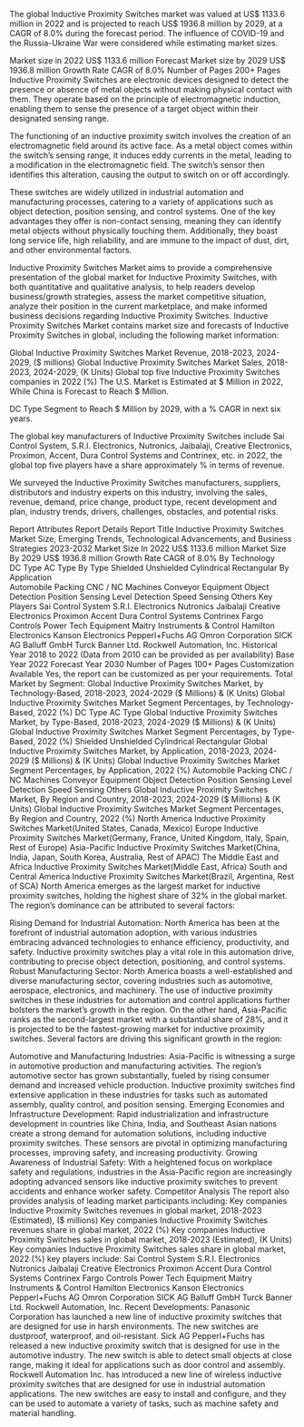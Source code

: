 The global Inductive Proximity Switches market was valued at US$ 1133.6 million in 2022 and is projected to reach US$ 1936.8 million by 2029, at a CAGR of 8.0% during the forecast period. The influence of COVID-19 and the Russia-Ukraine War were considered while estimating market sizes.

Market size in 2022	US$ 1133.6 million	Forecast Market size by 2029	US$ 1936.8 million
Growth Rate	CAGR of 8.0%	Number of Pages	200+ Pages
Inductive Proximity Switches are electronic devices designed to detect the presence or absence of metal objects without making physical contact with them. They operate based on the principle of electromagnetic induction, enabling them to sense the presence of a target object within their designated sensing range.

The functioning of an inductive proximity switch involves the creation of an electromagnetic field around its active face. As a metal object comes within the switch’s sensing range, it induces eddy currents in the metal, leading to a modification in the electromagnetic field. The switch’s sensor then identifies this alteration, causing the output to switch on or off accordingly.

These switches are widely utilized in industrial automation and manufacturing processes, catering to a variety of applications such as object detection, position sensing, and control systems. One of the key advantages they offer is non-contact sensing, meaning they can identify metal objects without physically touching them. Additionally, they boast long service life, high reliability, and are immune to the impact of dust, dirt, and other environmental factors.

Inductive Proximity Switches Market aims to provide a comprehensive presentation of the global market for Inductive Proximity Switches, with both quantitative and qualitative analysis, to help readers develop business/growth strategies, assess the market competitive situation, analyze their position in the current marketplace, and make informed business decisions regarding Inductive Proximity Switches. Inductive Proximity Switches Market contains market size and forecasts of Inductive Proximity Switches in global, including the following market information:



Global Inductive Proximity Switches Market Revenue, 2018-2023, 2024-2029, ($ millions)
Global Inductive Proximity Switches Market Sales, 2018-2023, 2024-2029, (K Units)
Global top five Inductive Proximity Switches companies in 2022 (%)
The U.S. Market is Estimated at $ Million in 2022, While China is Forecast to Reach $ Million.

DC Type Segment to Reach $ Million by 2029, with a % CAGR in next six years.

The global key manufacturers of Inductive Proximity Switches include Sai Control System, S.R.I. Electronics, Nutronics, Jaibalaji, Creative Electronics, Proximon, Accent, Dura Control Systems and Contrinex, etc. in 2022, the global top five players have a share approximately % in terms of revenue.

We surveyed the Inductive Proximity Switches manufacturers, suppliers, distributors and industry experts on this industry, involving the sales, revenue, demand, price change, product type, recent development and plan, industry trends, drivers, challenges, obstacles, and potential risks.

Report Attributes	Report Details
Report Title	Inductive Proximity Switches Market Size, Emerging Trends, Technological Advancements, and Business Strategies 2023-2032
Market Size In 2022	US$ 1133.6 million
Market Size By 2029	US$ 1936.8 million
Growth Rate	CAGR of 8.0%
By Technology	
DC Type
AC Type
By Type	
Shielded
Unshielded
Cylindrical
Rectangular
By Application	
Automobile
Packing
CNC / NC Machines
Conveyor Equipment
Object Detection
Position Sensing
Level Detection
Speed Sensing
Others
Key Players	
Sai Control System
S.R.I. Electronics
Nutronics
Jaibalaji
Creative Electronics
Proximon
Accent
Dura Control Systems
Contrinex
Fargo Controls
Power Tech Equipment
Maitry Instruments & Control
Hamilton Electronics
Kanson Electronics
Pepperl+Fuchs AG
Omron Corporation
SICK AG
Balluff GmbH
Turck Banner Ltd.
Rockwell Automation, Inc.
Historical Year	2018 to 2022 (Data from 2010 can be provided as per availability)
Base Year	2022
Forecast Year	2030
Number of Pages	100+ Pages
Customization Available	Yes, the report can be customized as per your requirements.
Total Market by Segment:
Global Inductive Proximity Switches Market, by Technology-Based, 2018-2023, 2024-2029 ($ Millions) & (K Units)
Global Inductive Proximity Switches Market Segment Percentages, by Technology-Based, 2022 (%)
DC Type
AC Type
Global Inductive Proximity Switches Market, by Type-Based, 2018-2023, 2024-2029 ($ Millions) & (K Units)
Global Inductive Proximity Switches Market Segment Percentages, by Type-Based, 2022 (%)
Shielded
Unshielded
Cylindrical
Rectangular
Global Inductive Proximity Switches Market, by Application, 2018-2023, 2024-2029 ($ Millions) & (K Units)
Global Inductive Proximity Switches Market Segment Percentages, by Application, 2022 (%)
Automobile
Packing
CNC / NC Machines
Conveyor Equipment
Object Detection
Position Sensing
Level Detection
Speed Sensing
Others
Global Inductive Proximity Switches Market, By Region and Country, 2018-2023, 2024-2029 ($ Millions) & (K Units)
Global Inductive Proximity Switches Market Segment Percentages, By Region and Country, 2022 (%)
North America Inductive Proximity Switches Market(United States, Canada, Mexico)
Europe Inductive Proximity Switches Market(Germany, France, United Kingdom, Italy, Spain, Rest of Europe)
Asia-Pacific Inductive Proximity Switches Market(China, India, Japan, South Korea, Australia, Rest of APAC)
The Middle East and Africa Inductive Proximity Switches Market(Middle East, Africa)
South and Central America Inductive Proximity Switches Market(Brazil, Argentina, Rest of SCA)
North America emerges as the largest market for inductive proximity switches, holding the highest share of 32% in the global market. The region’s dominance can be attributed to several factors:

Rising Demand for Industrial Automation: North America has been at the forefront of industrial automation adoption, with various industries embracing advanced technologies to enhance efficiency, productivity, and safety. Inductive proximity switches play a vital role in this automation drive, contributing to precise object detection, positioning, and control systems.
Robust Manufacturing Sector: North America boasts a well-established and diverse manufacturing sector, covering industries such as automotive, aerospace, electronics, and machinery. The use of inductive proximity switches in these industries for automation and control applications further bolsters the market’s growth in the region.
On the other hand, Asia-Pacific ranks as the second-largest market with a substantial share of 28%, and it is projected to be the fastest-growing market for inductive proximity switches. Several factors are driving this significant growth in the region:

Automotive and Manufacturing Industries: Asia-Pacific is witnessing a surge in automotive production and manufacturing activities. The region’s automotive sector has grown substantially, fueled by rising consumer demand and increased vehicle production. Inductive proximity switches find extensive application in these industries for tasks such as automated assembly, quality control, and position sensing.
Emerging Economies and Infrastructure Development: Rapid industrialization and infrastructure development in countries like China, India, and Southeast Asian nations create a strong demand for automation solutions, including inductive proximity switches. These sensors are pivotal in optimizing manufacturing processes, improving safety, and increasing productivity.
Growing Awareness of Industrial Safety: With a heightened focus on workplace safety and regulations, industries in the Asia-Pacific region are increasingly adopting advanced sensors like inductive proximity switches to prevent accidents and enhance worker safety.
Competitor Analysis
The report also provides analysis of leading market participants including:
Key companies Inductive Proximity Switches revenues in global market, 2018-2023 (Estimated), ($ millions)
Key companies Inductive Proximity Switches revenues share in global market, 2022 (%)
Key companies Inductive Proximity Switches sales in global market, 2018-2023 (Estimated), (K Units)
Key companies Inductive Proximity Switches sales share in global market, 2022 (%)
key players include:
Sai Control System
S.R.I. Electronics
Nutronics
Jaibalaji
Creative Electronics
Proximon
Accent
Dura Control Systems
Contrinex
Fargo Controls
Power Tech Equipment
Maitry Instruments & Control
Hamilton Electronics
Kanson Electronics
Pepperl+Fuchs AG
Omron Corporation
SICK AG
Balluff GmbH
Turck Banner Ltd.
Rockwell Automation, Inc.
Recent Developments:
Panasonic Corporation has launched a new line of inductive proximity switches that are designed for use in harsh environments. The new switches are dustproof, waterproof, and oil-resistant.
Sick AG Pepperl+Fuchs has released a new inductive proximity switch that is designed for use in the automotive industry. The new switch is able to detect small objects at close range, making it ideal for applications such as door control and assembly.
Rockwell Automation Inc. has introduced a new line of wireless inductive proximity switches that are designed for use in industrial automation applications. The new switches are easy to install and configure, and they can be used to automate a variety of tasks, such as machine safety and material handling.
